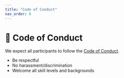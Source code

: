 ```yaml
---
title: "Code of Conduct"
nav_order: 8
---
```


# 📝 Code of Conduct

We expect all participants to follow the [Code of Conduct](https://github.com/BordneAI/AutoTechGPT/blob/main/CODE_OF_CONDUCT.md).

- Be respectful
- No harassment/discrimination
- Welcome all skill levels and backgrounds